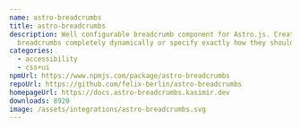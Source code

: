 ```yaml
---
name: astro-breadcrumbs
title: astro-breadcrumbs
description: Well configurable breadcrumb component for Astro.js. Create
  breadcrumbs completely dynamically or specify exactly how they should look.
categories:
  - accessibility
  - css+ui
npmUrl: https://www.npmjs.com/package/astro-breadcrumbs
repoUrl: https://github.com/felix-berlin/astro-breadcrumbs
homepageUrl: https://docs.astro-breadcrumbs.kasimir.dev
downloads: 8920
image: /assets/integrations/astro-breadcrumbs.svg
---
```


